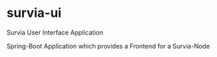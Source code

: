 # survia-ui
Survia User Interface Application

Spring-Boot Application which provides a Frontend for a Survia-Node
